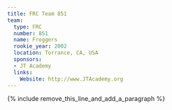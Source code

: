 ```yaml
---
title: FRC Team 851
team:
  type: FRC
  number: 851
  name: Froggers
  rookie_year: 2002
  location: Torrance, CA, USA
  sponsors:
  - JT Academy
  links:
    Website: http://www.JTAcademy.org
---
```


{% include remove_this_line_and_add_a_paragraph %}